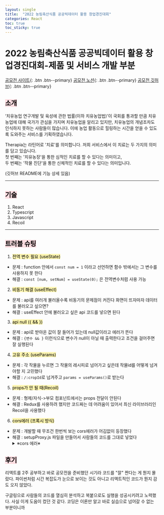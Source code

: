 ```yaml
---
layout: single
title:  "2022 농림축산식품 공공빅데이터 활용 창업경진대회"
categories: React
toc: true
toc_sticky: true
---
```


# 2022 농림축산식품 공공빅데이터 활용 창업경진대회-제품 및 서비스 개발 부분  

[공모전 사이트](https://data.mafra.go.kr/contest/introduction/introductionNew/screen.do){: .btn .btn--primary}
[공모전 노션](https://polite-rambutan-6e0.notion.site/b498691ea2124e23ac4fb7246538cd5f){: .btn .btn--primary}
[공모전 깃허브](https://github.com/farmfarmfarmfarm){: .btn .btn--primary}


## <mark style='background-color: #ffdce0'> 소개 </mark>
‘치유농업 연구개발 및 육성에 관한 법률(이하 치유농업법)’이 국회를 통과할 만큼 치유농업에 대해 국가가 관심을 가지며 치유농업을 알리고 있지만, 치유농업의 개념조차도 인식하지 못하는 사람들이 많습니다. 이에 농업 활동으로 힐링하는 시간을 얻을 수 있도록 도와주는 서비스를 기획하였습니다.  
  
Therapia는 라틴어로 '치료'를 의미합니다. 저희 서비스에서 이 치료는 두 가지의 의미를 담고 있습니다.  
첫 번째는 '치유농장'을 통한 심적인 치료를 할 수 있다는 의미이고,  
두 번째는 '작물 진단'을 통한 신체적인 치료를 할 수 있다는 의미입니다.  
  
(깃허브 README에 기능 상세 있음)

***

## <mark style='background-color: #ffdce0'> 기술 </mark>
1. React
2. Typescript
3. Javascript
4. Recoil

***

## <mark style='background-color: #ffdce0'> 트러블 슈팅 </mark>
1. <mark style='background-color: #fff5b1'>전역 변수 필요 (useState)</mark> 
- 문제 : function 안에서 `const num = 1` 이라고 선언하면 함수 밖에서는 그 변수를 사용하지 못 한다
- 해결 : `const [num, setNum] = useState(0);` 은 전역변수처럼 사용 가능

2. <mark style='background-color: #fff5b1'>비동기 해결 (useEffect)</mark>
- 문제 : api를 여러개 불러올수록 비동기의 문제점이 커진다 화면이 뜨자마자 데이터를 불러오고 싶으면?
- 해결 : useEffect 안에 불러오고 싶은 api 코드를 넣으면 된다

3. <mark style='background-color: #fff5b1'>api null ({ && })</mark>
- 문제 : api로 받아온 값이 잘 들어가 있는데 null값이라고 에러가 뜬다
- 해결 : `{변수 && }` 이런식으로 변수가 null이 아닐 때 출력한다고 조건을 걸어주면 잘 실행된다

4. <mark style='background-color: #fff5b1'>고유 주소 (useParams)</mark>
- 문제 : 각 작물을 누르면 그 작물의 레시피로 넘어가고 싶은데 작물id를 어떻게 넘겨야할 지 고민했다
- 해결 : `/:cropId`로 넘겨주고 `params = useParams()`로 받는다

5. <mark style='background-color: #fff5b1'>props가 안 될 때(Recoil)</mark>
- 문제 : 형제/자식->부모 컴포넌트에서는 props 전달이 안된다
- 해결 : Redux를 사용하려 했지만 코드짜는 데 어려움이 있어서 최신 라이브러리인 Recoil을 사용했다

6. <mark style='background-color: #fff5b1'>cors에러 (프록시 방식)</mark>
- 문제 : 개발할 때 무조건 한번씩 보는 cors에러가 어김없이 등장했다
- 해결 : setupProxy.js 파일을 만들어서 사람들의 코드를 그대로 넣었다
    <details>
      <summary>※cors 에러※</summary>
      <div markdown="1">       
        CORS 에러는 브라우저에서 서로 다른 도메인/포트의 서버로 요청이 갈때 브라우저에서 발생
      </div>
    </details>

## <mark style='background-color: #ffdce0'> 후기 </mark>
리액트를 2주 공부하고 바로 공모전을 준비했던 시기라 코드를 "잘" 짠다는 게 뭔지 몰랐다.
파이썬처럼 시간 복잡도가 눈으로 보이는 것도 아니고 리액트적인 코드가 뭔지 감도 오지 않았다.  

구글링으로 사람들의 코드를 열심히 분석하고 복붙으로도 실행을 성공시키려고 노력했다.
사실 이게 도움이 컸던 것 같다. 코딩은 이론만 알고 바로 실습으로 넘어갈 수 없는 부분이니까